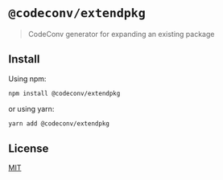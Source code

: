 # `@codeconv/extendpkg`

> CodeConv generator for expanding an existing package

## Install

Using npm:

```bash
npm install @codeconv/extendpkg
```

or using yarn:

```bash
yarn add @codeconv/extendpkg
```

## License

[MIT](LICENSE)
